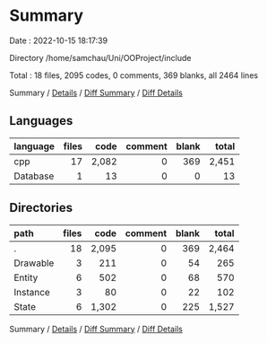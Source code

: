 # Summary

Date : 2022-10-15 18:17:39

Directory /home/samchau/Uni/OOProject/include

Total : 18 files,  2095 codes, 0 comments, 369 blanks, all 2464 lines

Summary / [Details](details.md) / [Diff Summary](diff.md) / [Diff Details](diff-details.md)

## Languages
| language | files | code | comment | blank | total |
| :--- | ---: | ---: | ---: | ---: | ---: |
| cpp | 17 | 2,082 | 0 | 369 | 2,451 |
| Database | 1 | 13 | 0 | 0 | 13 |

## Directories
| path | files | code | comment | blank | total |
| :--- | ---: | ---: | ---: | ---: | ---: |
| . | 18 | 2,095 | 0 | 369 | 2,464 |
| Drawable | 3 | 211 | 0 | 54 | 265 |
| Entity | 6 | 502 | 0 | 68 | 570 |
| Instance | 3 | 80 | 0 | 22 | 102 |
| State | 6 | 1,302 | 0 | 225 | 1,527 |

Summary / [Details](details.md) / [Diff Summary](diff.md) / [Diff Details](diff-details.md)